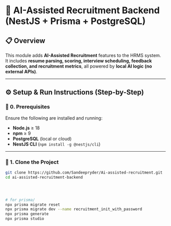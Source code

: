 # 🧠 AI-Assisted Recruitment Backend (NestJS + Prisma + PostgreSQL)

## 📋 Overview
This module adds **AI-Assisted Recruitment** features to the HRMS system.  
It includes **resume parsing, scoring, interview scheduling, feedback collection, and recruitment metrics**, all powered by **local AI logic (no external APIs)**.

---

## ⚙️ Setup & Run Instructions (Step-by-Step)

### 🧩 0. Prerequisites
Ensure the following are installed and running:
- **Node.js** ≥ 18  
- **npm** ≥ 9  
- **PostgreSQL** (local or cloud)
- **NestJS CLI** (`npm install -g @nestjs/cli`)

---

### 🧱 1. Clone the Project
```bash
git clone https://github.com/Sandeepryder/Ai-assisted-recruitment.git
cd ai-assisted-recruitment-backend




# for prisma/
npx prisma migrate reset
npx prisma migrate dev --name recruitment_init_with_password
npx prisma generate
npx prisma studio

